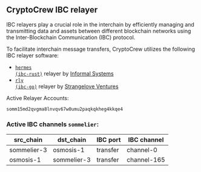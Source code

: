 ## CryptoCrew IBC relayer
IBC relayers play a crucial role in the interchain by efficiently managing and transmitting data and assets between different blockchain networks using the Inter-Blockchain Communication (IBC) protocol.

To facilitate interchain message transfers, CryptoCrew utilizes the following IBC relayer software: 
- <a href="https://github.com/informalsystems/hermes"><code>hermes (ibc-rust)</code></a> relayer by [Informal Systems](https://github.com/informalsystems)
- <a href="https://github.com/cosmos/relayer"><code>rly (ibc-go)</code></a> relayer by [Strangelove Ventures](https://github.com/strangelove-ventures)

Active Relayer Accounts:
```
somm15md2qvgma8lnvqv67w0umu2paqkqkheg4kkqe4
```

### Active IBC channels `sommelier`:
| src_chain | dst_chain | IBC port | IBC channel |
| --------------- | --------------- | ------------ | ------------------- |
| sommelier-3 | osmosis-1 | transfer | channel-0 |
| osmosis-1 | sommelier-3 | transfer | channel-165 |